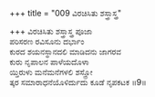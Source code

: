 +++
title = "009 ವಿರಚಿಸಿತು ಶಸ್ತ್ರಾಸ್ತ್ರ"

+++
ವಿರಚಿಸಿತು ಶಸ್ತ್ರಾಸ್ತ್ರ ಪೂಜಾ  
ಪರಿಸರಣ ರವಿಸೂನು ದರ್ಭಾಂ  
ಕುರದ ಶಯನಸ್ಥಾನದಲಿ ಮಾಡಿದನು ಜಾಗರವ  
ಕುರು ನೃಪಾಲನ ಪಾಳೆಯದೊಳಾ  
ಯ್ತಿರುಳು ಮನೆಮನೆಗಳಲಿ ಶಸ್ತ್ರೋ  
ತ್ಕರ ಸಮಾರಾಧನೆಯೊಳಿರ್ದುದು ಕೂಡೆ ನೃಪಕಟಕ      ॥9॥